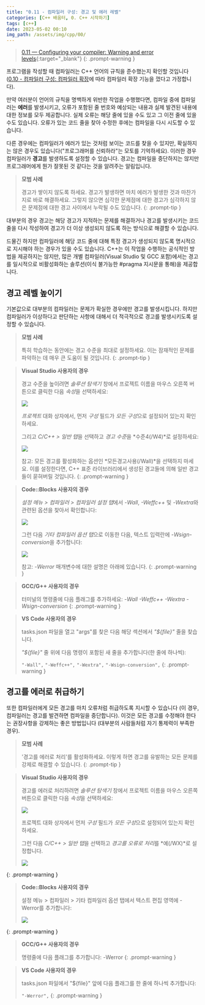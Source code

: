 ```yaml
---
title: "0.11 - 컴파일러 구성: 경고 및 에러 레벨"
categories: [C++ 배움터, 0. C++ 시작하기]
tags: [c++]
date: 2023-05-02 00:10
img_path: /assets/img/cpp/00/
---
```


> [0.11 — Configuring your compiler: Warning and error levels](https://www.learncpp.com/cpp-tutorial/configuring-your-compiler-warning-and-error-levels/){:target="_blank"}
{: .prompt-warning }


프로그램을 작성할 때 컴파일러는 C++ 언어의 규칙을 준수했는지 확인할 것입니다([0.10 - 컴파일러 구성: 컴파일러 확장](2023-05-01-0.10-configuring-your-compiler-compiler-extensions.md)에 따라 컴파일러 확장 기능을 껐다고 가정합니다).

만약 여러분이 언어의 규칙을 명백하게 위반한 작업을 수행했다면, 컴파일 중에 컴파일러는 **에러**를 발생시키고, 오류가 포함된 줄 번호와 예상되는 내용과 실제 발견된 내용에 대한 정보를 모두 제공합니다. 실제 오류는 해당 줄에 있을 수도 있고 그 이전 줄에 있을 수도 있습니다. 오류가 있는 코드 줄을 찾아 수정한 후에는 컴파일을 다시 시도할 수 있습니다.

다른 경우에는 컴파일러가 에러가 있는 것처럼 보이는 코드를 찾을 수 있지만, 확실하지는 않은 경우도 있습니다("프로그래머를 신뢰하라"는 모토를 기억하세요). 이러한 경우 컴파일러가 **경고**를 발생하도록 설정할 수 있습니다. 경고는 컴파일을 중단하지는 않지만 프로그래머에게 뭔가 잘못된 것 같다는 것을 알려주는 알림입니다.

> **모범 사례**
>
> 경고가 쌓이지 않도록 하세요. 경고가 발생하면 마치 에러가 발생한 것과 마찬가지로 바로 해결하세요. 그렇지 않으면 심각한 문제점에 대한 경고가 심각하지 않은 문제점에 대한 경고 사이에서 누락될 수도 있습니다.
{: .prompt-tip }

대부분의 경우 경고는 해당 경고가 지적하는 문제를 해결하거나 경고를 발생시키는 코드 줄을 다시 작성하여 경고가 더 이상 생성되지 않도록 하는 방식으로 해결할 수 있습니다.

드물긴 하지만 컴파일러에 해당 코드 줄에 대해 특정 경고가 생성되지 않도록 명시적으로 지시해야 하는 경우가 있을 수도 있습니다. C++는 이 작업을 수행하는 공식적인 방법을 제공하지는 않지만, 많은 개별 컴파일러(Visual Studio 및 GCC 포함)에서는 경고를 일시적으로 비활성화하는 솔루션(이식 불가능한 #pragma 지시문을 통해)을 제공합니다.

## **경고 레벨 높이기**

기본값으로 대부분의 컴파일러는 문제가 확실한 경우에만 경고를 발생시킵니다. 하지만 컴파일러가 이상하다고 판단하는 사항에 대해서 더 적극적으로 경고를 발생시키도록 설정할 수 있습니다.

> **모범 사례**
>
> 특히 학습하는 동안에는 경고 수준을 최대로 설정하세요. 이는 잠재적인 문제를 파악하는 데 매우 큰 도움이 될 것입니다.
{: .prompt-tip }

> **Visual Studio 사용자의 경우**
>
> 경고 수준을 높이려면 _솔루션 탐색기_ 창에서 프로젝트 이름을 마우스 오른쪽 버튼으로 클릭한 다음 *속성*을 선택하세요:
>
> <img src="https://www.learncpp.com/images/CppTutorial/Chapter0/VS-SolutionExplorerProperties-min.png?ezimgfmt=rs:407x556/rscb2/ng:webp/ngcb2">
>
> _프로젝트_ 대화 상자에서, 먼저 _구성_ 필드가 *모든 구성*으로 설정되어 있는지 확인하세요.
>
> 그리고 *C/C++ > 일반 탭*을 선택하고 *경고 수준*을 *수준4(/W4)*로 설정하세요:
>
> <img src="https://www.learncpp.com/images/CppTutorial/Chapter0/VS-EnableAllWarnings-min.png?ezimgfmt=rs:407x277/rscb2/ng:webp/ngcb2">
>
> 참고: 모든 경고를 활성화하는 옵션인 *모든경고사용(/Wall)*을 선택하지 마세요. 이를 설정한다면, C++ 표준 라이브러리에서 생성된 경고들에 의해 일반 경고들이 묻혀버릴 것입니다.
{: .prompt-warning }

> **Code::Blocks 사용자의 경우**
>
> *설정 메뉴 > 컴파일러 > 컴파일러 설정 탭*에서 _-Wall_, _-Weffc++_ 및 *-Wextra*와 관련된 옵션을 찾아서 확인합니다:
>
> <img src="https://www.learncpp.com/images/CppTutorial/Chapter0/CB-EnableAllWarnings-min.png?ezimgfmt=rs:407x295/rscb2/ng:webp/ngcb2">
>
> 그런 다음 *기타 컴파일러 옵션 탭*으로 이동한 다음, 텍스트 입력란에 *-Wsign-conversion*을 추가합니다:
>
> <img src="https://www.learncpp.com/images/CppTutorial/Chapter0/CB-OtherCompilerFlags-min.png?ezimgfmt=rs:407x311/rscb2/ng:webp/ngcb2">
>
> 참고: _-Werror_ 매개변수에 대한 설명은 아래에 있습니다.
{: .prompt-warning }

> **GCC/G++ 사용자의 경우**
>
> 터미널의 명령줄에 다음 플래그를 추가하세요: _-Wall -Weffc++ -Wextra -Wsign-conversion_
{: .prompt-warning }

> **VS Code 사용자의 경우**
> 
> tasks.json 파일을 열고 "args"를 찾은 다음 해당 섹션에서 _"${file}"_ 줄을 찾습니다.
> 
> _"${file}"_ 줄 위에 다음 명령이 포함된 새 줄을 추가합니다(한 줄에 하나씩):
> 
> `"-Wall",`
> `"-Weffc++",`
> `"-Wextra",`
> `"-Wsign-conversion",`
{: .prompt-warning }

## **경고를 에러로 취급하기**

또한 컴파일러에게 모든 경고를 마치 오류처럼 취급하도록 지시할 수 있습니다 (이 경우, 컴파일러는 경고를 발견하면 컴파일을 중단합니다). 이것은 모든 경고를 수정해야 한다는 권장사항을 강제하는 좋은 방법입니다 (대부분의 사람들처럼 자기 통제력이 부족한 경우).

> **모범 사례**
> 
> '경고를 에러로 처리'를 활성화하세요. 이렇게 하면 경고를 유발하는 모든 문제를 강제로 해결할 수 있습니다.
{: .prompt-tip }

> **Visual Studio 사용자의 경우**
> 
> 경고를 에러로 처리하려면 _솔루션 탐색기_ 창에서 프로젝트 이름을 마우스 오른쪽 버튼으로 클릭한 다음 *속성*을 선택하세요:
> 
> <img src="https://www.learncpp.com/images/CppTutorial/Chapter0/VS-SolutionExplorerProperties-min.png?ezimgfmt=rs:407x556/rscb2/ng:webp/ngcb2">
> 
> 프로젝트 대화 상자에서 먼저 _구성_ 필드가 *모든 구성*으로 설정되어 있는지 확인하세요.
> 
> 그런 다음 *C/C++ > 일반 탭*을 선택하고 *경고를 오류로 처리*를 *예(/WX)*로 설정합니다.
> 
> <img src="https://www.learncpp.com/images/CppTutorial/Chapter0/VS-WarningsAsErrors-min.png?ezimgfmt=rs:442x301/rscb2/ng:webp/ngcb2">
{: .prompt-warning }

> **Code::Blocks 사용자의 경우**
> 
> 설정 메뉴 > 컴파일러 > 기타 컴파일러 옵션 탭에서 텍스트 편집 영역에 -Werror를 추가합니다:
> 
> <img src="https://www.learncpp.com/images/CppTutorial/Chapter0/CB-OtherCompilerFlags-min.png?ezimgfmt=rs:442x337/rscb2/ng:webp/ngcb2">
{: .prompt-warning }

> **GCC/G++ 사용자의 경우**
> 
> 명령줄에 다음 플래그를 추가합니다: -Werror
{: .prompt-warning }

> **VS Code 사용자의 경우**
> 
> tasks.json 파일에서 "${file}" 앞에 다음 플래그를 한 줄에 하나씩 추가합니다:
> 
> `"-Werror",`
{: .prompt-warning }
